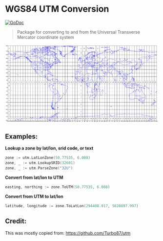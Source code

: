 # WGS84 UTM Conversion

[![GoDoc](https://godoc.org/github.com/icholy/utm?status.svg)](https://godoc.org/github.com/icholy/utm)

> Package for converting to and from the Universal Transverse Mercator coordinate system

![](grid.gif)

## Examples:

**Lookup a zone by lat/lon, srid code, or text**
``` go
zone := utm.LatLonZone(50.77535, 6.008)
zone, _ := utm.LookupSRID(32601)
zone, _ := utm.ParseZone("32U")
```

**Convert from lat/lon to UTM**
``` go
easting, northing := zone.ToUTM(50.77535, 6.008)
```

**Convert from UTM to lat/lon**
``` go
latitude, longitude := zone.ToLatLon(294408.917, 5628897.997)
```

## Credit:

This was mostly copied from: https://github.com/Turbo87/utm
